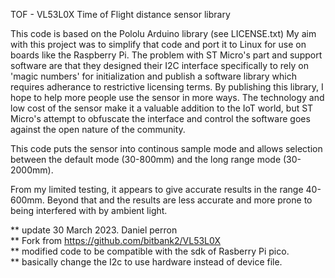 TOF - VL53L0X Time of Flight distance sensor library

This code is based on the Pololu Arduino library (see LICENSE.txt)
My aim with this project was to simplify that code and port it to Linux
for use on boards like the Raspberry Pi. The problem with ST Micro's part
and support software are that they designed their I2C interface specifically
to rely on 'magic numbers' for initialization and publish a software library
which requires adherance to restrictive licensing terms. By publishing this
library, I hope to help more people use the sensor in more ways. The technology
and low cost of the sensor make it a valuable addition to the IoT world, but
ST Micro's attempt to obfuscate the interface and control the software goes
against the open nature of the community.

This code puts the sensor into continous sample mode and allows selection
between the default mode (30-800mm) and the long range mode (30-2000mm).

From my limited testing, it appears to give accurate results in the range
40-600mm. Beyond that and the results are less accurate and more prone to being
interfered with by ambient light.

** update 30 March 2023. Daniel perron<br>
** Fork from https://github.com/bitbank2/VL53L0X<br>
** modified code to be compatible with the sdk of  Rasberry Pi pico.<br>
** basically change the I2c  to use hardware instead of device file.<br>

